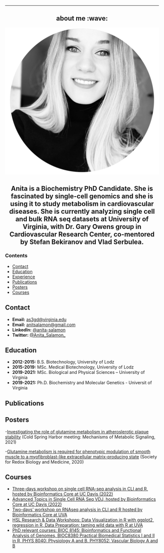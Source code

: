 ---
<h2 align="center"> about me :wave:</h2>


<p align="center">
<img src="figure/AS_bio2.png" width="600" />
</p>
<h2 align="center">Anita is a Biochemistry PhD Candidate. She is fascinated by single-cell genomics and she is using it to study metabolism in cardiovascular diseases. She is currently analyzing single cell and bulk RNA seq datasets at University of Virginia, with Dr. Gary Owens group in Cardiovascular Research Center, co-mentored by Stefan Bekiranov and Vlad Serbulea. </h2>


### Contents

- [Contact](#contact)
- [Education](#education)
- [Experience](#experience)
- [Publications](#publications)
- [Posters](#posters)
- [Courses](#courses)

## Contact

- **Email:** as3gd@virginia.edu
- **Email:** anitsalamon@gmail.com
- **LinkedIn:** [@anita-salamon](https://www.linkedin.com/in/anita-salamon/)
- **Twitter:** [@Anita_Salamon_](https://twitter.com/Anita_Salamon_)

## Education

- **2012-2015:** B.S. Biotechnology, University of Lodz
- **2015-2019:** MSc. Medical Biotechnology, University of Lodz
- **2019-2021:** MSc. Biological and Physical Sciences – University of Virginia
- **2019-2021:** Ph.D. Biochemistry and Molecular Genetics - Universit of Virginia  

## Publications


## Posters
-[Investigating the role of glutamine metabolism in atheroslerotic plaque stability](20211014AS_Poster_CSHL.pdf)
(Cold Spring Harbor meeting: Mechanisms of Metabolic Signaling, 2021)

-[Glutamine metabolism is required for phenotypic modulation of smooth muscle to a myofibroblast-like extracellular matrix-producing state](20201105AS_Poster_SFRBM.pdf) (Society for Redox Biology and Medicine, 2020)

## Courses
- [Three-days workshop on single cell RNA-seq analysis in CLI and R, hosted by Bioinformatics Core at UC Davis (2022)](https://github.com/ucdavis-bioinformatics-training/2022-March-Single-Cell-RNA-Seq-Analysis)
- [Advanced Topics in Single Cell RNA Seq VDJ, hosted by Bioinformatics Core at UC Davis (2022)](https://github.com/ucdavis-bioinformatics-training/2022-March-Advanced-Topics-in-Single-Cell-RNA-Seq-VDJ)
- [Two-days’ workshop on RNAseq analysis in CLI and R hosted by Bioinformatics Core at UVA](https://github.com/pk7zuva/rnaseq-workshop)
- [HSL Research & Data Workshops: Data Visualization in R with ggplot2, regression in R, Data Preparation: taming wild data with R at UVA](https://guides.hsl.virginia.edu/data/workshops)
- [PhD relevant courses: BIOC 8145: Bioinformatics and Functional Analysis of Genomes, BIOC8380 Practical Biomedical Statistics I and II in R, PHYS 8040: Physiology A and B, PHY8052: Vascular Biology A and B](https://med.virginia.edu/bims/bims-courses/bims-modules/)





